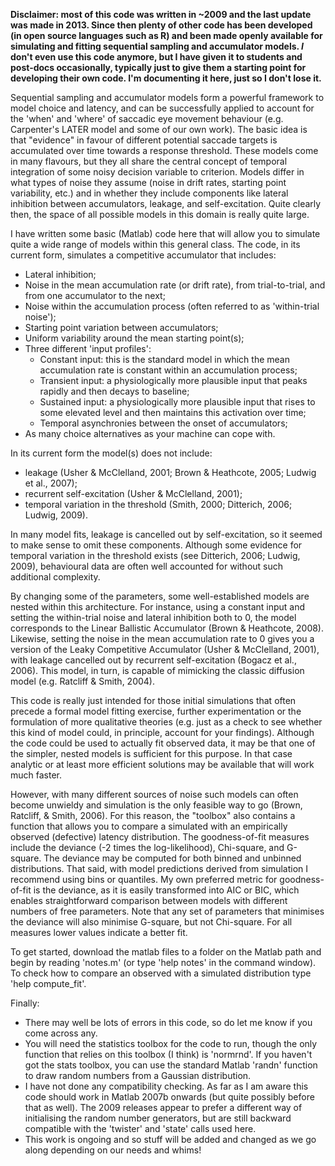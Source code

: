 **Disclaimer: most of this code was written in ~2009 and the last update was made in 2013. Since then plenty of other code has been developed (in open source languages such as R) and been made openly available for simulating and fitting sequential sampling and accumulator models. _I_ don't even use this code anymore, but I have given it to students and post-docs occasionally, typically just to give them a starting point for developing their own code. I'm documenting it here, just so I don't lose it.**

Sequential sampling and accumulator models form a powerful framework to model choice and latency, and can be successfully applied to account for the 'when' and 'where' of saccadic eye movement behaviour (e.g. Carpenter's LATER model and some of our own work). The basic idea is that "evidence" in favour of different potential saccade targets is accumulated over time towards a response threshold. These models come in many flavours, but they all share the central concept of temporal integration of some noisy decision variable to criterion. Models differ in what types of noise they assume (noise in drift rates, starting point variability, etc.) and in whether they include components like lateral inhibition between accumulators, leakage, and self-excitation. Quite clearly then, the space of all possible models in this domain is really quite large.

I have written some basic (Matlab) code here that will allow you to simulate quite a wide range of models within this general class. The code, in its current form, simulates a competitive accumulator that includes:

- Lateral inhibition;
- Noise in the mean accumulation rate (or drift rate), from trial-to-trial, and from one accumulator to the next;
- Noise within the accumulation process (often referred to as 'within-trial noise');
- Starting point variation between accumulators;
- Uniform variability around the mean starting point(s);
- Three different 'input profiles':
  - Constant input: this is the standard model in which the mean accumulation rate is constant within an accumulation process;
  - Transient input: a physiologically more plausible input that peaks rapidly and then decays to baseline;
  - Sustained input: a physiologically more plausible input that rises to some elevated level and then maintains this activation over time;
  - Temporal asynchronies between the onset of accumulators;
- As many choice alternatives as your machine can cope with.

In its current form the model(s) does not include:

- leakage (Usher & McClelland, 2001; Brown & Heathcote, 2005; Ludwig et al., 2007);
- recurrent self-excitation (Usher & McClelland, 2001);
- temporal variation in the threshold (Smith, 2000; Ditterich, 2006; Ludwig, 2009).

In many model fits, leakage is cancelled out by self-excitation, so it seemed to make sense to omit these components. Although some evidence for temporal variation in the threshold exists (see Ditterich, 2006; Ludwig, 2009), behavioural data are often well accounted for without such additional complexity. 

By changing some of the parameters, some well-established models are nested within this architecture. For instance, using a constant input and setting the within-trial noise and lateral inhibition both to 0, the model corresponds to the Linear Ballistic Accumulator (Brown & Heathcote, 2008). Likewise, setting the noise in the mean accumulation rate to 0 gives you a version of the Leaky Competitive Accumulator (Usher & McClelland, 2001), with leakage cancelled out by recurrent self-excitation (Bogacz et al., 2006). This model, in turn, is capable of mimicking the classic diffusion model (e.g. Ratcliff & Smith, 2004).

This code is really just intended for those initial simulations that often precede a formal model fitting exercise, further experimentation or the formulation of more qualitative theories (e.g. just as a check to see whether this kind of model could, in principle, account for your findings). Although the code could be used to actually fit observed data, it may be that one of the simpler, nested models is sufficient for this purpose. In that case analytic or at least more efficient solutions may be available that will work much faster.

However, with many different sources of noise such models can often become unwieldy and simulation is the only feasible way to go (Brown, Ratcliff, & Smith, 2006). For this reason, the "toolbox" also contains a function that allows you to compare a simulated with an empirically observed (defective) latency distribution. The goodness-of-fit measures include the deviance (-2 times the log-likelihood), Chi-square, and G-square. The deviance may be computed for both binned and unbinned distributions. That said, with model predictions derived from simulation I recommend using bins or quantiles. My own preferred metric for goodness-of-fit is the deviance, as it is easily transformed into AIC or BIC, which enables straightforward comparison between models with different numbers of free parameters. Note that any set of parameters that minimises the deviance will also minimise G-square, but not Chi-square. For all measures lower values indicate a better fit.

To get started, download the matlab files to a folder on the Matlab path and begin by reading 'notes.m' (or type 'help notes' in the command window). To check how to compare an observed with a simulated distribution type 'help compute_fit'.

Finally:

- There may well be lots of errors in this code, so do let me know if you come across any.
- You will need the statistics toolbox for the code to run, though the only function that relies on this toolbox (I think) is 'normrnd'. If you haven't got the stats toolbox, you can use the standard Matlab 'randn' function to draw random numbers from a Gaussian distribution.
- I have not done any compatibility checking. As far as I am aware this code should work in Matlab 2007b onwards (but quite possibly before that as well). The 2009 releases appear to prefer a different way of initialising the random number generators, but are still backward compatible with the 'twister' and 'state' calls used here.
- This work is ongoing and so stuff will be added and changed as we go along depending on our needs and whims!
